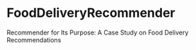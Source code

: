 # FoodDeliveryRecommender
Recommender for Its Purpose: A Case Study on Food Delivery Recommendations
